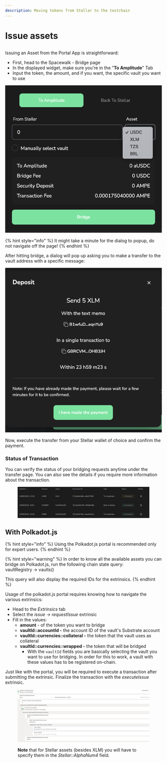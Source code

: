 ```yaml
---
description: Moving tokens from Stellar to the testchain
---
```


# Issue assets

##

Issuing an Asset from the Portal App is straightforward:

* First, head to the Spacewalk - Bridge page
* In the displayed widget, make sure you're in the "**To Amplitude**" Tab
* Input the token, the amount, and if you want, the specific vault you want to use

<img src="../../../../.gitbook/assets/image (14).png" alt="" data-size="original">

{% hint style="info" %}
It might take a minute for the dialog to popup, do not navigate off the page!
{% endhint %}

After hitting bridge, a dialog will pop up asking you to make a transfer to the vault address with a specific message:

![](<../../../../.gitbook/assets/Screenshot 2023-05-24 at 12.28.37.png>)

Now, execute the transfer from your Stellar wallet of choice and confirm the payment.

### Status of Transaction

You can verify the status of your bridging requests anytime under the transfer page. You can also see the details if you require more information about the transaction.

<figure><img src="../../../../.gitbook/assets/image (20).png" alt=""><figcaption></figcaption></figure>

## With Polkadot.js

{% hint style="info" %}
Using the Polkadot.js portal is recommended only for expert users.
{% endhint %}

{% hint style="warning" %}
In order to know all the available assets you can bridge on Polkadot.js, run the following chain state query:\
vaultRegistry -> vaults()

This query will also display the required IDs for the extrinsics.
{% endhint %}

Usage of the polkadot.js portal requires knowing how to navigate the various extrinsics:

* Head to the _Extrinsics_ tab
* Select the _issue -> requestIssue_ extrinsic
* Fill in the values:
  * **amount** - of the token you want to bridge
  * **vaultId::accountId -** the account ID of the vault's Substrate account
  * **vaultId::currencies::collateral -** the token that the vault uses as collateral
  * **vaultId::currencies::wrapped -** the token that will be bridged
    * With the `vaultId` fields you are basically selecting the vault you want to use for bridging. In order for this to work, a vault with these values has to be registered on-chain.&#x20;

Just like with the portal, you will be required to execute a transaction after submitting the extrinsic. Finalize the transaction with the _executeIssue_ extrinsic.

<figure><img src="../../../../.gitbook/assets/image (3) (2).png" alt=""><figcaption><p><strong>Note</strong> that for Stellar assets (besides XLM) you will have to specify them in the <em>Stellar::AlphaNum4</em> field.</p></figcaption></figure>
